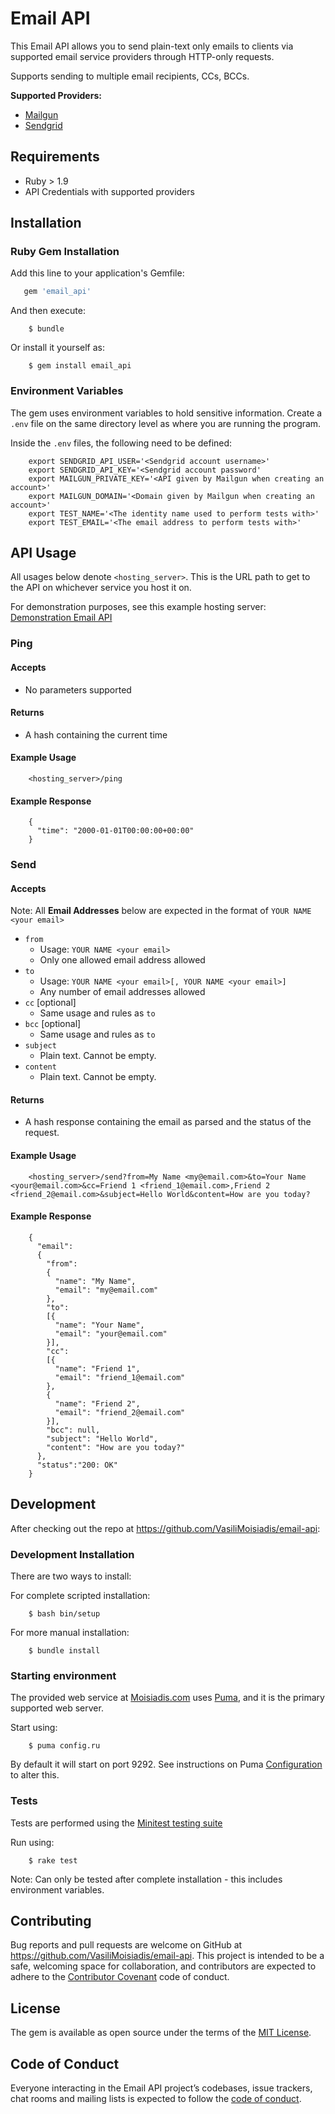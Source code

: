 # Email API

This Email API allows you to send plain-text only emails to clients via supported email service providers through HTTP-only requests.

Supports sending to multiple email recipients, CCs, BCCs.

**Supported Providers:**
* [Mailgun](https://www.mailgun.com/)
* [Sendgrid](https://sendgrid.com/)


## Requirements
* Ruby > 1.9
* API Credentials with supported providers


## Installation

### Ruby Gem Installation
Add this line to your application's Gemfile:

```ruby
   gem 'email_api'
```

And then execute:

```
    $ bundle
```

Or install it yourself as:

```
    $ gem install email_api
```

### Environment Variables

The gem uses environment variables to hold sensitive information. Create a `.env` file on the same directory level as where you are running the program.

Inside the `.env` files, the following need to be defined:

```
    export SENDGRID_API_USER='<Sendgrid account username>'
    export SENDGRID_API_KEY='<Sendgrid account password'
    export MAILGUN_PRIVATE_KEY='<API given by Mailgun when creating an account>'
    export MAILGUN_DOMAIN='<Domain given by Mailgun when creating an account>'
    export TEST_NAME='<The identity name used to perform tests with>'
    export TEST_EMAIL='<The email address to perform tests with>'
```


## API Usage

All usages below denote `<hosting_server>`. This is the URL path to get to the API on whichever service you host it on.

For demonstration purposes, see this example hosting server: [Demonstration Email API](http://email-api.moisiadis.com)

### Ping

#### Accepts
* No parameters supported

#### Returns
* A hash containing the current time

#### Example Usage
```
    <hosting_server>/ping
```

#### Example Response
```
    {
      "time": "2000-01-01T00:00:00+00:00"
    }
```


### Send

#### Accepts
Note: All **Email Addresses** below are expected in the format of `YOUR NAME <your email>`

* `from`
  * Usage: `YOUR NAME <your email>`
  * Only one allowed email address allowed
* `to`
  * Usage: `YOUR NAME <your email>[, YOUR NAME <your email>]`
  * Any number of email addresses allowed
* `cc` [optional]
  * Same usage and rules as `to`
* `bcc` [optional]
  * Same usage and rules as `to`
* `subject`
  * Plain text. Cannot be empty.
* `content`
  * Plain text. Cannot be empty.

#### Returns
* A hash response containing the email as parsed and the status of the request.

#### Example Usage
```
    <hosting_server>/send?from=My Name <my@email.com>&to=Your Name <your@email.com>&cc=Friend 1 <friend_1@email.com>,Friend 2 <friend_2@email.com>&subject=Hello World&content=How are you today?
```

#### Example Response
```
    {
      "email":
      {
        "from":
        {
          "name": "My Name",
          "email": "my@email.com"
        },
        "to":
        [{
          "name": "Your Name",
          "email": "your@email.com"
        }],
        "cc": 
        [{
          "name": "Friend 1",
          "email": "friend_1@email.com"
        },
        {
          "name": "Friend 2",
          "email": "friend_2@email.com"
        }],
        "bcc": null,
        "subject": "Hello World",
        "content": "How are you today?"
      },
      "status":"200: OK"
    }
```


## Development

After checking out the repo at https://github.com/VasiliMoisiadis/email-api:

### Development Installation

There are two ways to install:

For complete scripted installation:
```
    $ bash bin/setup
```

For more manual installation:
```
    $ bundle install
```

### Starting environment

The provided web service at [Moisiadis.com](http://email-api.moisiadis.com) uses [Puma](https://github.com/puma/puma), and it is the primary supported web server.

Start using:
```
    $ puma config.ru
```

By default it will start on port 9292. See instructions on Puma [Configuration](https://github.com/puma/puma#configuration) to alter this. 

### Tests

Tests are performed using the [Minitest testing suite](http://docs.seattlerb.org/minitest/)

Run using:
```
    $ rake test
```

Note: Can only be tested after complete installation - this includes environment variables.


## Contributing

Bug reports and pull requests are welcome on GitHub at https://github.com/VasiliMoisiadis/email-api. This project is intended to be a safe, welcoming space for collaboration, and contributors are expected to adhere to the [Contributor Covenant](http://contributor-covenant.org) code of conduct.


## License

The gem is available as open source under the terms of the [MIT License](https://opensource.org/licenses/MIT).


## Code of Conduct

Everyone interacting in the Email API project’s codebases, issue trackers, chat rooms and mailing lists is expected to follow the [code of conduct](https://github.com/VasiliMoisiadis/email-api/blob/master/CODE_OF_CONDUCT.md).
